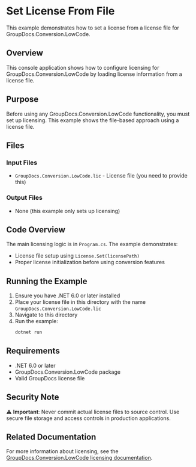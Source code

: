 # Set License From File

This example demonstrates how to set a license from a license file for GroupDocs.Conversion.LowCode.

## Overview

This console application shows how to configure licensing for GroupDocs.Conversion.LowCode by loading license information from a license file.

## Purpose

Before using any GroupDocs.Conversion.LowCode functionality, you must set up licensing. This example shows the file-based approach using a license file.

## Files

### Input Files
- `GroupDocs.Conversion.LowCode.lic` - License file (you need to provide this)

### Output Files
- None (this example only sets up licensing)

## Code Overview

The main licensing logic is in `Program.cs`. The example demonstrates:
- License file setup using `License.Set(licensePath)`
- Proper license initialization before using conversion features

## Running the Example

1. Ensure you have .NET 6.0 or later installed
2. Place your license file in this directory with the name `GroupDocs.Conversion.LowCode.lic`
3. Navigate to this directory
4. Run the example:
   ```bash
   dotnet run
   ```

## Requirements

- .NET 6.0 or later
- GroupDocs.Conversion.LowCode package
- Valid GroupDocs license file

## Security Note

⚠️ **Important**: Never commit actual license files to source control. Use secure file storage and access controls in production applications.

## Related Documentation

For more information about licensing, see the [GroupDocs.Conversion.LowCode licensing documentation](https://docs.groupdocs.net/conversion/licensing/).
